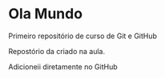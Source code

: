 # Ola Mundo
 Primeiro repositório de curso de Git e GitHub

Repostório da criado na aula.

Adicioneii diretamente no GitHub
